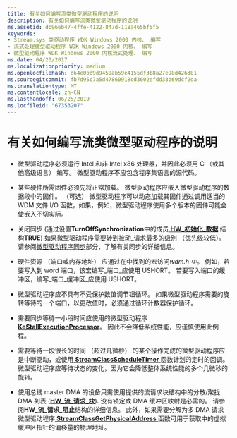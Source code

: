```yaml
---
title: 有关如何编写流类微型驱动程序的说明
description: 有关如何编写流类微型驱动程序的说明
ms.assetid: dc966b47-4ffe-4122-847d-118a465bf5f5
keywords:
- Stream.sys 类驱动程序 WDK Windows 2000 内核、 编写
- 流式处理微型驱动程序 WDK Windows 2000 内核、 编写
- 微型驱动程序 WDK Windows 2000 内核流式处理、 编写
ms.date: 04/20/2017
ms.localizationpriority: medium
ms.openlocfilehash: d64e0bd9d9450ab59e4155df3b8a27e98d426381
ms.sourcegitcommit: fb7d95c7a5d47860918cd3602efdd33b69dcf2da
ms.translationtype: MT
ms.contentlocale: zh-CN
ms.lasthandoff: 06/25/2019
ms.locfileid: "67353207"
---
```

# <a name="notes-on-writing-stream-class-minidrivers"></a>有关如何编写流类微型驱动程序的说明





-   微型驱动程序必须运行 Intel 和非 Intel x86 处理器，并因此必须用 C （或其他高级语言） 编写。 微型驱动程序不应包含程序集语言的源代码。

-   某些硬件所需固件必须先将正常加载。 微型驱动程序应嵌入微型驱动程序的数据段中的固件。 （可选） 微型驱动程序可以动态加载其固件通过调用适当的 WDM 文件 I/O 函数，如果，例如，微型驱动程序使用多个版本的固件可能会使嵌入不切实际。

-   关闭同步 (通过设置**TurnOffSynchronization**中的成员[ **HW\_初始化\_数据**](https://docs.microsoft.com/windows-hardware/drivers/ddi/content/strmini/ns-strmini-_hw_initialization_data) 结构**TRUE**) 如果微型驱动程序需要转到被动\_请求最多的级别 （优先级较低）。 请参阅[微型驱动程序同步](minidriver-synchronization.md)部分，了解有关同步的详细信息。

-   硬件资源 （端口或内存地址） 应通过在中找到的宏访问*wdm.h 中*。 例如，若要写入到 word 端口，该宏编写\_端口\_应使用 USHORT。 若要写入端口的缓冲区，编写\_端口\_缓冲区\_应使用 USHORT。

-   微型驱动程序应不具有不受保护数值调节钮循环。 如果微型驱动程序需要的旋转等待的一个端口，以更改值时，必须通过循环计数器保护循环。

-   需要同步等待一小段时间应使用的微型驱动程序[ **KeStallExecutionProcessor**](https://docs.microsoft.com/windows-hardware/drivers/ddi/content/ntifs/nf-ntifs-kestallexecutionprocessor)。 因此不会降低系统性能，应谨慎使用此例程。

-   需要等待一段很长的时间 （超过几微秒） 的某个操作完成的微型驱动程序应是中断驱动，或使用[ **StreamClassScheduleTimer** ](https://docs.microsoft.com/windows-hardware/drivers/ddi/content/strmini/nf-strmini-streamclassscheduletimer)函数计划的定时的回调。 微型驱动程序应等待状态的变化，因为它会降低整体系统性能的多个几微秒的旋转。

-   使用总线 master DMA 的设备只需使用提供的流请求块结构中的分散/聚拢 DMA 列表 ([**HW\_流\_请求\_块**](https://docs.microsoft.com/windows-hardware/drivers/ddi/content/strmini/ns-strmini-_hw_stream_request_block)). 没有锁定或 DMA 缓冲区映射是必需的。 请参阅**HW\_流\_请求\_阻止**结构的详细信息。 此外，如果需要分解为多 DMA 请求微型驱动程序[ **StreamClassGetPhysicalAddress** ](https://docs.microsoft.com/windows-hardware/drivers/ddi/content/strmini/nf-strmini-streamclassgetphysicaladdress)函数可用于获取中的虚拟缓冲区指针的偏移量的物理地址。

 

 




